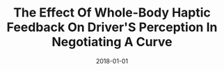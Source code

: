 ---
title: "The Effect Of Whole-Body Haptic Feedback On Driver'S Perception In Negotiating A Curve"
date: 2018-01-01
venue: ""
paperurl: 
authors: "Erfan Pakdamanian, Lu Feng and Inki Kim"
---